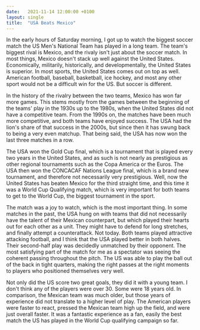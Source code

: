 ```yaml
---
date:   2021-11-14 12:00:00 +0100
layout: single
title:  "USA Beats Mexico"
---
```

In the early hours of Saturday morning, I got up to watch the biggest soccer match the US Men's National Team has played in a long team. The team's biggest rival is Mexico, and the rivaly isn't just about the soccer match. In most things, Mexico doesn't stack up well against the United States. Economically, militarily, historically, and developmentally, the United States is superior. In most sports, the United States comes out on top as well. American football, baseball, basketball, ice hockey, and most any other sport would not be a difficult win for the US. But soccer is different.

In the history of the rivalry between the two teams, Mexico has won far more games. This stems mostly from the games between the beginning of the teams' play in the 1930s up to the 1980s, when the United States did not have a competitive team. From the 1990s on, the matches have been much more competitive, and both teams have enjoyed success. The USA had the lion's share of that success in the 2000s, but since then it has swung back to being a very even matchup. That being said, the USA has now won the last three matches in a row.

The USA won the Gold Cup final, which is a tournament that is played every two years in the United States, and as such is not nearly as prestigious as other regional tournaments such as the Copa America or the Euros. The USA then won the CONCACAF Nations League final, which is a brand new tournament, and therefore not necessarily very prestigious. Well, now the United States has beaten Mexico for the third straight time, and this time it was a World Cup Qualifying match, which is very important for both teams to get to the World Cup, the biggest tournament in the sport.

The match was a joy to watch, which is the most important thing. In some matches in the past, the USA hung on with teams that did not necessarily have the talent of their Mexican counterpart, but which played their hearts out for each other as a unit. They might have to defend for long stretches, and finally attempt a counterattack. Not today. Both teams played attractive attacking football, and I think that the USA played better in both halves. Their second-half play was decidedly unmatched by their opponent. The most satisfying part of the match for me as a spectator was seeing the coherent passing throughout the pitch. The US was able to play the ball out of the back in tight quarters, making the right passes at the right moments to players who positioned themselves very well.

Not only did the US score two great goals, they did it with a young team. I don't think any of the players were over 30. Some were 18 years old. In comparison, the Mexican team was much older, but those years of experience did not translate to a higher level of play. The American players were faster to react, pressed the Mexican team high up the field, and were just overall faster. It was a fantastic experience as a fan, easily the best match the US has played in the World Cup qualifying campaign so far.